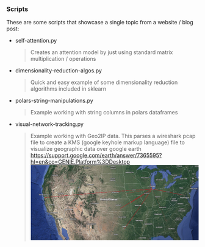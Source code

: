 ### Scripts

These are some scripts that showcase a single topic from a website / blog post:

- self-attention.py
	> Creates an attention model by just using standard matrix multiplication / operations
- dimensionality-reduction-algos.py
	> Quick and easy example of some dimensionality reduction algorithms included in sklearn
- polars-string-manipulations.py
	>	Example working with string columns in polars dataframes
- visual-network-tracking.py
	> Example working with Geo2IP data. This parses a wireshark pcap file to create a KMS (google keyhole markup language) file to visualize geographic data over google earth
	> https://support.google.com/earth/answer/7365595?hl=en&co=GENIE.Platform%3DDesktop
	![network_packets_visualized](../assets/network_packets_visualized.png)
